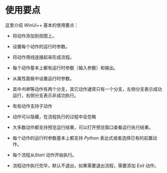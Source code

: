 # 使用要点

这里介绍 *WinUi++* 基本的使用要点：

* 将动作添加到视图上。
  
* 设置每个动作的运行时参数。
  
* 将动作用线连接起来形成流程。

* 每个动作基本上都有运行时参数（输入参数）和输出。
 
* 从属性面板中设置运行时参数。
  
* 其中*判断*等动作有两个分支，其它动作通常只有一个分支，左侧分支表示成功运行，右侧分支表示非成功执行。
  
* 有些动作支持子动作
  
* 动作可以隐藏，在流程执行的过程中会忽略
  
* 大多数动作都支持预览运行结果，可以打开预览窗口查看运行执行结果。
  
* 每个动作的运行时参数基本上都支持 *Python* 表达式或者选择已有的前置动作。

* 每个流程从*Start* 动作开始执行。 

* 流程动作执行完毕，默认不退出，如果需要退出流程，需要添加 *Exit* 动作。